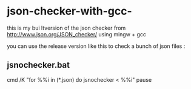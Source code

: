 # json-checker-with-gcc-
this is my bui ltversion of the json checker from http://www.json.org/JSON_checker/ using mingw + gcc 

you can use the release version like this to check a bunch of json files : 

jsnochecker.bat
---------------
cmd /K "for %%i in (*.json) do jsnochecker < %%i"
pause
